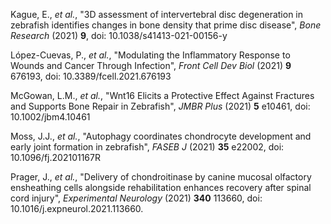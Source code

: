 Kague, E., _et al._, "3D assessment of intervertebral disc degeneration in zebrafish identifies changes in bone density that prime disc disease", _Bone Research_ (2021) **9**, doi: 10.1038/s41413-021-00156-y

López-Cuevas, P., _et al._, "Modulating the Inflammatory Response to Wounds and Cancer Through Infection", _Front Cell Dev Biol_ (2021) **9** 676193, doi: 10.3389/fcell.2021.676193

McGowan, L.M., _et al._, "Wnt16 Elicits a Protective Effect Against Fractures and Supports Bone Repair in Zebrafish", _JMBR Plus_ (2021) **5** e10461, doi: 10.1002/jbm4.10461

Moss, J.J., _et al._, "Autophagy coordinates chondrocyte development and early joint formation in zebrafish", _FASEB J_ (2021) **35** e22002, doi: 10.1096/fj.202101167R

Prager, J., _et al._, "Delivery of chondroitinase by canine mucosal olfactory ensheathing cells alongside rehabilitation enhances recovery after spinal cord injury", _Experimental Neurology_ (2021) **340** 113660, doi: 10.1016/j.expneurol.2021.113660.